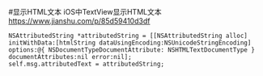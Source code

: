 #显示HTML文本
iOS中TextView显示HTML文本
https://www.jianshu.com/p/85d59410d3df
```
NSAttributedString *attributedString = [[NSAttributedString alloc] initWithData:[htmlString dataUsingEncoding:NSUnicodeStringEncoding] options:@{ NSDocumentTypeDocumentAttribute: NSHTMLTextDocumentType } documentAttributes:nil error:nil];
self.msg.attributedText = attributedString;
```
